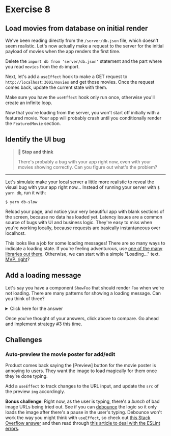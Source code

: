 # Exercise 8

## Load movies from database on initial render

We've been reading directly from the `/server/db.json` file, which doesn't seem realistic. Let's now actually make a request to the server for the initial payload of movies when the app renders the first time.

Delete the `import db from 'server/db.json'` statement and the part where you read `movies` from the `db` import.

Next, let's add a `useEffect` hook to make a GET request to `http://localhost:3001/movies` and get those movies. Once the request comes back, update the current state with them.

Make sure you have the `useEffect` hook only run once, otherwise you'll create an infinite loop.

Now that you're loading from the server, you won't start off initially with a featured movie. Your app will probably crash until you conditionally render the `FeaturedMovie` section.

## Identify the UI bug

> **🤔 Stop and think**
> 
> There's probably a bug with your app right now, even with your movies showing correctly. Can you figure out what's the problem?

<hr>

Let's simulate make your local server a little more realistic to reveal the visual bug with your app right now... Instead of running your server with `$ yarn db`, run it with: 

```
$ yarn db-slow
```

Reload your page, and notice your very beautiful app with blank sections of the screen, because no data has loaded yet. Latency issues are a common source of bugs with UI and business logic. They're easy to miss when you're working locally, because requests are basically instantaneous over localhost.

This looks like a job for some loading messages! There are so many ways to indicate a loading state. If you're feeling adventurous, use [one of the many libraries out there](https://reactjsexample.com/tag/loading/). Otherwise, we can start with a simple "Loading..." text. [MVP, right](https://media.giphy.com/media/HB23IM619qFtS/giphy.gif)?

## Add a loading message

Let's say you have a component `ShowFoo` that should render `Foo` when we're not loading. There are many patterns for showing a loading message. Can you think of three?

<details><summary>Click here for the answer</summary>

1. Control it outside the component and only render `ShowFoo` when we're not loading:

    ```js
    {loading ? (
      <p>Loading...</p>
    ) : (
      <ShowFoo />
    )}
    ```

1. Control it inside the `ShowFoo` component and give it a `loading` prop:

    ```js
    <ShowFoo loading={loading} />
    
    // inside ShowFoo...
    if (loading) return (<p>Loading...</p>)
    return (<Foo />)
    ```

1. Create a `Loadable` component and pass `ShowFoo` as a child. The `Loadable` component has the render logic to either show a message or the `children` passed in.

    ```js
    <Loadable loading={loading}>
      <ShowFoo />
    </Loadable>
    ```

What would be some pros/cons of each approach? 🤔

</details>

Once you've thought of your answers, click above to compare. Go ahead and implement strategy #3 this time.

## Challenges

### Auto-preview the movie poster for add/edit

Product comes back saying the [Preview] button for the movie poster is annoying to users. They want the image to load magically for them once they're done typing.

Add a `useEffect` to track changes to the URL input, and update the `src` of the preview `img` accordingly.

**Bonus challenge**: Right now, as the user is typing, there's a *bunch* of bad image URLs being tried out. See if you can [debounce](https://redd.one/blog/debounce-vs-throttle) the logic so it only loads the image after there's a pause in the user's typing. Debounce won't work the way you might think with `useEffect`, so check out [this Stack Overflow answer](https://stackoverflow.com/a/61786423/2672869) and then read through [this article to deal with the ESLint errors](https://kyleshevlin.com/debounce-and-throttle-callbacks-with-react-hooks).  
